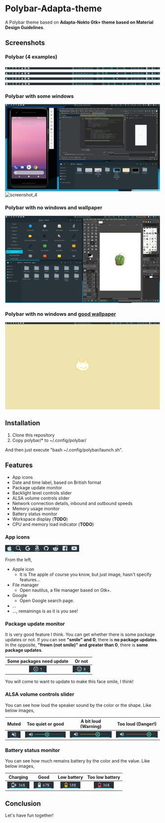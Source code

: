 # Polybar-Adapta-theme

A Polybar theme based on **Adapta-Nokto Gtk+ theme based on Material Design Guidelines**.

## Screenshots

### Polybar (4 examples)

![bar_1](https://raw.githubusercontent.com/matoruru/imgs/master/polybar-adapta-theme/bar_1.png)
![bar_2](https://raw.githubusercontent.com/matoruru/imgs/master/polybar-adapta-theme/bar_2.png)
![bar_3](https://raw.githubusercontent.com/matoruru/imgs/master/polybar-adapta-theme/bar_3.png)
![bar_4](https://raw.githubusercontent.com/matoruru/imgs/master/polybar-adapta-theme/bar_4.png)

### Polybar with some windows

![screenshot_1](https://raw.githubusercontent.com/matoruru/imgs/master/polybar-adapta-theme/screenshot_1.png)
![screenshot_4](https://raw.githubusercontent.com/matoruru/imgs/master/polybar-adapta-theme/screenshot_5.png)

### Polybar with no windows and wallpaper

![screenshot_3](https://raw.githubusercontent.com/matoruru/imgs/master/polybar-adapta-theme/screenshot_3.png)

### Polybar with no windows and [good wallpaper](https://github.com/matoruru/arch-tools/blob/master/Pictures/ruru.png)

![screenshot_2](https://raw.githubusercontent.com/matoruru/imgs/master/polybar-adapta-theme/screenshot_empty.png)


## Installation

1. Clone this repository
2. Copy polybar/* to ~/.config/polybar/

And then just execute "bash ~/.config/polybar/launch.sh".

## Features

- App icons
- Date and time label, based on British format
- Package update monitor
- Backlight level controls slider
- ALSA volume controls slider
- Network connection details, inbound and outbound speeds
- Memory usage monitor
- Battery status monitor
- Workspace display (**TODO**)
- CPU and memory load indicator (**TODO**)

### App icons

![app_icons](https://raw.githubusercontent.com/matoruru/imgs/master/polybar-adapta-theme/app_icons.png)

From the left,
- Apple icon
  - It is The apple of course you know, but just image, hasn't specify features...
- File manager
  - Open nautilus, a file manager based on Gtk+.
- Google
  - Open Google search page.
- ...
- ..., remainings is as it is you see!

### Package update monitor

It is very good feature I think. You can get whether there is some package updates or not.
If you can see **"smile" and 0**, there is **no package updates**. In the opposite, **"frown (not smile)" and greater than 0**, there is **some package updates**.

| Some packages need update | Or not |
| :--: | :--: |
| ![updated](https://raw.githubusercontent.com/matoruru/imgs/master/polybar-adapta-theme/updated.png) | ![notupdated](https://raw.githubusercontent.com/matoruru/imgs/master/polybar-adapta-theme/notupdated.png) |

You will come to want to update to make this face smile, I think!

### ALSA volume controls slider

You can see how loud the speaker sound by the color or the shape.
Like below images,

| Muted | Too quiet or good | A bit loud (Warning) | Too loud (Danger!) |
| :---: | :---------------: | :------------------: | :----------------: |
| ![volume_muted](https://raw.githubusercontent.com/matoruru/imgs/master/polybar-adapta-theme/volume_muted.png) | ![volume_normal](https://raw.githubusercontent.com/matoruru/imgs/master/polybar-adapta-theme/volume_normal.png) | ![volume_yellos](https://raw.githubusercontent.com/matoruru/imgs/master/polybar-adapta-theme/volume_yellow.png) | ![volume_red](https://raw.githubusercontent.com/matoruru/imgs/master/polybar-adapta-theme/volume_red.png) |

### Battery status monitor

You can see how much remains battery by the color and the value.
Like below images,

| Charging | Good | Low battery | Too low battery |
| :------: | :--: | :---------: | :-------------: |
| ![battery_charing](https://raw.githubusercontent.com/matoruru/imgs/master/polybar-adapta-theme/battery_charging.png) | ![battery_normal](https://raw.githubusercontent.com/matoruru/imgs/master/polybar-adapta-theme/battery_normal.png) | ![battery_yellow](https://raw.githubusercontent.com/matoruru/imgs/master/polybar-adapta-theme/battery_yellow.png) | ![battery_red](https://raw.githubusercontent.com/matoruru/imgs/master/polybar-adapta-theme/battery_red.png) |

## Conclusion

Let's have fun together!
